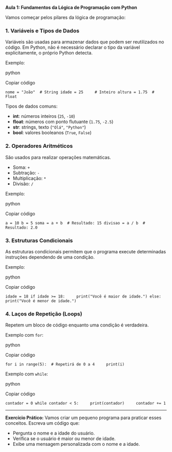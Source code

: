 **Aula 1: Fundamentos da Lógica de Programação com Python**

Vamos começar pelos pilares da lógica de programação:

### 1. **Variáveis e Tipos de Dados**

Variáveis são usadas para armazenar dados que podem ser reutilizados no código. Em Python, não é necessário declarar o tipo da variável explicitamente, o próprio Python detecta.

Exemplo:

python

Copiar código

`nome = "João"  # String idade = 25     # Inteiro altura = 1.75  # Float`

Tipos de dados comuns:

- **int**: números inteiros (`25`, `-10`)
- **float**: números com ponto flutuante (`1.75`, `-2.5`)
- **str**: strings, texto (`"Olá"`, `"Python"`)
- **bool**: valores booleanos (`True`, `False`)

### 2. **Operadores Aritméticos**

São usados para realizar operações matemáticas.

- Soma: `+`
- Subtração: `-`
- Multiplicação: `*`
- Divisão: `/`

Exemplo:

python

Copiar código

`a = 10 b = 5 soma = a + b  # Resultado: 15 divisao = a / b  # Resultado: 2.0`

### 3. **Estruturas Condicionais**

As estruturas condicionais permitem que o programa execute determinadas instruções dependendo de uma condição.

Exemplo:

python

Copiar código

`idade = 18 if idade >= 18:     print("Você é maior de idade.") else:     print("Você é menor de idade.")`

### 4. **Laços de Repetição (Loops)**

Repetem um bloco de código enquanto uma condição é verdadeira.

Exemplo com `for`:

python

Copiar código

`for i in range(5):  # Repetirá de 0 a 4     print(i)`

Exemplo com `while`:

python

Copiar código

`contador = 0 while contador < 5:     print(contador)     contador += 1`

---

**Exercício Prático:** Vamos criar um pequeno programa para praticar esses conceitos. Escreva um código que:

- Pergunta o nome e a idade do usuário.
- Verifica se o usuário é maior ou menor de idade.
- Exibe uma mensagem personalizada com o nome e a idade.